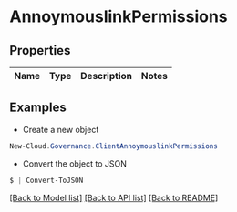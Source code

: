 # AnnoymouslinkPermissions
## Properties

Name | Type | Description | Notes
------------ | ------------- | ------------- | -------------

## Examples

- Create a new object
```powershell
New-Cloud.Governance.ClientAnnoymouslinkPermissions 
```

- Convert the object to JSON
```powershell
$ | Convert-ToJSON
```


[[Back to Model list]](../README.md#documentation-for-models) [[Back to API list]](../README.md#documentation-for-api-endpoints) [[Back to README]](../README.md)

